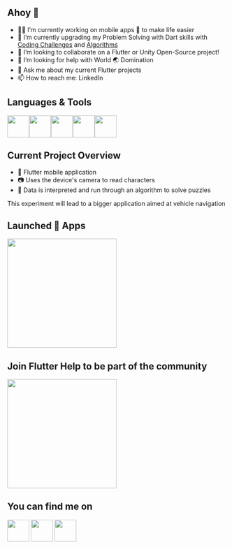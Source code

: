 ## Ahoy 👋

- 👨‍💻 I’m currently working on mobile apps 📱 to make life easier
- 🌱 I’m currently upgrading my Problem Solving with Dart skills with [Coding Challenges](https://github.com/DigitalCapitan/coding_challenges) and [Algorithms](https://github.com/DigitalCapitan/algorithms)
- 👯 I’m looking to collaborate on a Flutter or Unity Open-Source project!
- 🤔 I’m looking for help with World 🌏 Domination 
- 💬 Ask me about my current Flutter projects
- 📫 How to reach me: LinkedIn

## Languages & Tools
<div style="display:flex;">
  <img src=https://user-images.githubusercontent.com/55442748/110416157-e94a7c80-80de-11eb-9b87-dc1ecec02c91.png height="50">
  <img src=https://user-images.githubusercontent.com/55442748/110416190-f7000200-80de-11eb-9128-97895fe16204.png height="50">
  <img src=https://user-images.githubusercontent.com/55442748/110416195-f9faf280-80de-11eb-8a6d-01c5a87e7305.png height="50">
  <img src=https://user-images.githubusercontent.com/55442748/110416003-ac7e8580-80de-11eb-98fe-4eb81a70a466.png height="50">
  <img src=https://user-images.githubusercontent.com/55442748/110436364-dd22e700-80ff-11eb-8f25-26964b459ba5.png height="50">
</div>

## Current Project Overview
- 📱 Flutter mobile application
- 📷 Uses the device's camera to read characters
- 🧩 Data is interpreted and run through an algorithm to solve puzzles
<p>This experiment will lead to a bigger application aimed at vehicle navigation</p>


## Launched 🚀 Apps
<a href="https://play.google.com/store/apps/dev?id=5866919437838931780" target="_blank"><img src="https://user-images.githubusercontent.com/55442748/110417111-af7a7580-80e0-11eb-8f65-90671420bd55.png" width="250"><a/>

## Join Flutter Help to be part of the community
<a href="https://www.facebook.com/groups/FlutterHelp" target="_blank"><img src="https://user-images.githubusercontent.com/55442748/110436576-23784600-8100-11eb-8e9e-48e79d6c543a.jpg" width="250"><a/>


## You can find me on
<a href="https://www.linkedin.com/in/christo-brits-98a50b79/" target="_blank"><img src="https://user-images.githubusercontent.com/55442748/110436787-5de1e300-8100-11eb-8806-a54f083c47aa.png" height="50"><a/>
<a href="https://www.instagram.com/cbrzy_/" target="_blank"><img src="https://user-images.githubusercontent.com/55442748/110436925-836eec80-8100-11eb-96b0-38f06b457db3.png" height="50"><a/>
<a href="https://twitter.com/Cpt_CBRZY" target="_blank"><img src="https://user-images.githubusercontent.com/55442748/110436967-908bdb80-8100-11eb-9a81-477ac6761d47.png" height="50"><a/>

